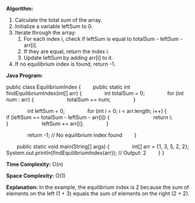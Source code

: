 **Algorithm:**

1. Calculate the total sum of the array.
1. Initialize a variable leftSum to 0.
1. Iterate through the array:
   1. For each index i, check if leftSum is equal to totalSum - leftSum - arr[i].
   1. If they are equal, return the index i.
   1. Update leftSum by adding arr[i] to it.
1. If no equilibrium index is found, return -1.

**Java Program:**

public class EquilibriumIndex {
`    `public static int findEquilibriumIndex(int[] arr) {
`        `int totalSum = 0;
`        `for (int num : arr) {
`            `totalSum += num;
`        `}

`        `int leftSum = 0;
`        `for (int i = 0; i < arr.length; i++) {
`            `if (leftSum == totalSum - leftSum - arr[i]) {
`                `return i;
`            `}
`            `leftSum += arr[i];
`        `}

`        `return -1; // No equilibrium index found
`    `}

`    `public static void main(String[] args) {
`        `int[] arr = {1, 3, 5, 2, 2};
`        `System.out.println(findEquilibriumIndex(arr)); // Output: 2
`    `}
}


**Time Complexity:** O(n)

**Space Complexity:** O(1) 

**Explanation:** In the example, the equilibrium index is 2 because the sum of elements on the left (1 + 3) equals the sum of elements on the right (2 + 2).

